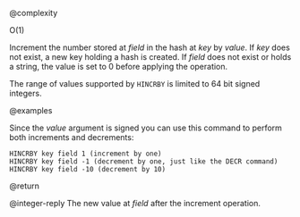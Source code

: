 @complexity

O(1)


Increment the number stored at _field_ in the hash at _key_ by _value_. If _key_ does not exist, a new key holding a hash is created. If _field_ does not exist or holds a string, the value is set to 0 before applying the operation.

The range of values supported by `HINCRBY` is limited to 64 bit signed integers.

@examples

Since the _value_ argument is signed you can use this command to perform both
increments and decrements:

    HINCRBY key field 1 (increment by one)
    HINCRBY key field -1 (decrement by one, just like the DECR command)
    HINCRBY key field -10 (decrement by 10)

@return

@integer-reply The new value at _field_ after the increment operation.




[1]: /p/redis/wiki/ReplyTypes